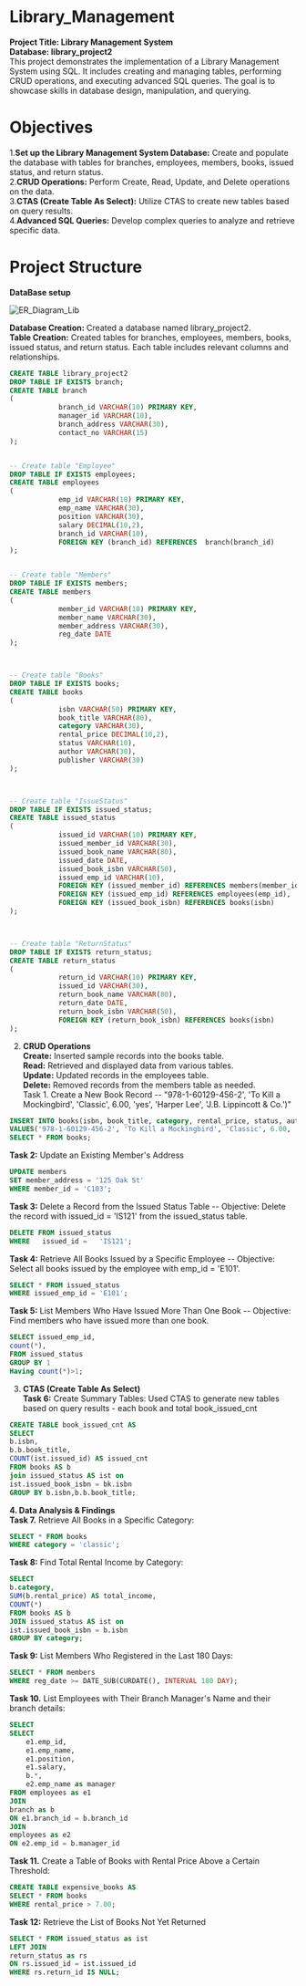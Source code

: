 # Library_Management  
**Project Title: Library Management System**   
**Database: library_project2**  
This project demonstrates the implementation of a Library Management System using SQL. It includes creating and managing tables, performing CRUD operations, and executing advanced SQL queries. The goal is to showcase skills in database design, manipulation, and querying.  

# Objectives
1.**Set up the Library Management System Database:** Create and populate the database with tables for branches, employees, members, books, issued status, and return status.  
2.**CRUD Operations:** Perform Create, Read, Update, and Delete operations on the data.  
3.**CTAS (Create Table As Select):** Utilize CTAS to create new tables based on query results.  
4.**Advanced SQL Queries:** Develop complex queries to analyze and retrieve specific data.  
# Project Structure
**DataBase setup**    

![ER_Diagram_Lib](https://github.com/user-attachments/assets/3fb0454f-fd2b-44d9-bc6d-05966ee1afd9)

**Database Creation:** Created a database named library_project2.    
**Table Creation:** Created tables for branches, employees, members, books, issued status, and return status. Each table includes relevant columns and relationships.    
``` SQL
CREATE TABLE library_project2
DROP TABLE IF EXISTS branch;
CREATE TABLE branch
(
            branch_id VARCHAR(10) PRIMARY KEY,
            manager_id VARCHAR(10),
            branch_address VARCHAR(30),
            contact_no VARCHAR(15)
);


-- Create table "Employee"
DROP TABLE IF EXISTS employees;
CREATE TABLE employees
(
            emp_id VARCHAR(10) PRIMARY KEY,
            emp_name VARCHAR(30),
            position VARCHAR(30),
            salary DECIMAL(10,2),
            branch_id VARCHAR(10),
            FOREIGN KEY (branch_id) REFERENCES  branch(branch_id)
);


-- Create table "Members"
DROP TABLE IF EXISTS members;
CREATE TABLE members
(
            member_id VARCHAR(10) PRIMARY KEY,
            member_name VARCHAR(30),
            member_address VARCHAR(30),
            reg_date DATE
);



-- Create table "Books"
DROP TABLE IF EXISTS books;
CREATE TABLE books
(
            isbn VARCHAR(50) PRIMARY KEY,
            book_title VARCHAR(80),
            category VARCHAR(30),
            rental_price DECIMAL(10,2),
            status VARCHAR(10),
            author VARCHAR(30),
            publisher VARCHAR(30)
);



-- Create table "IssueStatus"
DROP TABLE IF EXISTS issued_status;
CREATE TABLE issued_status
(
            issued_id VARCHAR(10) PRIMARY KEY,
            issued_member_id VARCHAR(30),
            issued_book_name VARCHAR(80),
            issued_date DATE,
            issued_book_isbn VARCHAR(50),
            issued_emp_id VARCHAR(10),
            FOREIGN KEY (issued_member_id) REFERENCES members(member_id),
            FOREIGN KEY (issued_emp_id) REFERENCES employees(emp_id),
            FOREIGN KEY (issued_book_isbn) REFERENCES books(isbn) 
);



-- Create table "ReturnStatus"
DROP TABLE IF EXISTS return_status;
CREATE TABLE return_status
(
            return_id VARCHAR(10) PRIMARY KEY,
            issued_id VARCHAR(30),
            return_book_name VARCHAR(80),
            return_date DATE,
            return_book_isbn VARCHAR(50),
            FOREIGN KEY (return_book_isbn) REFERENCES books(isbn)
);  
```
2. **CRUD Operations**  
**Create:** Inserted sample records into the books table.  
**Read:** Retrieved and displayed data from various tables.  
**Update:** Updated records in the employees table.  
**Delete:** Removed records from the members table as needed.  
Task 1. Create a New Book Record -- "978-1-60129-456-2', 'To Kill a Mockingbird', 'Classic', 6.00, 'yes', 'Harper Lee', 'J.B. Lippincott & Co.')"
```sql
INSERT INTO books(isbn, book_title, category, rental_price, status, author, publisher)
VALUES('978-1-60129-456-2', 'To Kill a Mockingbird', 'Classic', 6.00, 'yes', 'Harper Lee', 'J.B. Lippincott & Co.');
SELECT * FROM books;
```
**Task 2:** Update an Existing Member's Address  

```sql
UPDATE members
SET member_address = '125 Oak St'
WHERE member_id = 'C103';
```
**Task 3:** Delete a Record from the Issued Status Table -- Objective: Delete the record with issued_id = 'IS121' from the issued_status table.  
```sql
DELETE FROM issued_status
WHERE   issued_id =   'IS121';
``` 
**Task 4:** Retrieve All Books Issued by a Specific Employee -- Objective: Select all books issued by the employee with emp_id = 'E101'.  

```sql
SELECT * FROM issued_status
WHERE issued_emp_id = 'E101';
```
**Task 5:** List Members Who Have Issued More Than One Book -- Objective:  Find members who have issued more than one book. 
```sql
SELECT issued_emp_id,
count(*),
FROM issued_status
GROUP BY 1
Having count(*)>1;
```
3. **CTAS (Create Table As Select)**    
   **Task 6:** Create Summary Tables: Used CTAS to generate new tables based on query results - each book and total book_issued_cnt  
```sql
CREATE TABLE book_issued_cnt AS
SELECT
b.isbn,
b.b.book_title,
COUNT(ist.issued_id) AS issued_cnt
FROM books AS b
join issued_status AS ist on
ist.issued_book_isbn = bk.isbn
GROUP BY b.isbn,b.b.book_title;
```
**4. Data Analysis & Findings**  
**Task 7.** Retrieve All Books in a Specific Category:  
```sql
SELECT * FROM books
WHERE category = 'classic';
```
**Task 8:** Find Total Rental Income by Category:  
```sql
SELECT 
b.category,
SUM(b.rental_price) AS total_income,
COUNT(*)
FROM books AS b
JOIN issued_status AS ist on 
ist.issued_book_isbn = b.isbn
GROUP BY category;
```
**Task 9:** List Members Who Registered in the Last 180 Days:  
```sql
SELECT * FROM members
WHERE reg_date >= DATE_SUB(CURDATE(), INTERVAL 180 DAY);
```
**Task 10.** List Employees with Their Branch Manager's Name and their branch details:  
```sql
SELECT
SELECT 
    e1.emp_id,
    e1.emp_name,
    e1.position,
    e1.salary,
    b.*,
    e2.emp_name as manager
FROM employees as e1
JOIN 
branch as b
ON e1.branch_id = b.branch_id    
JOIN
employees as e2
ON e2.emp_id = b.manager_id
```
**Task 11.** Create a Table of Books with Rental Price Above a Certain Threshold:   
```sql
CREATE TABLE expensive_books AS
SELECT * FROM books
WHERE rental_price > 7.00;
```
**Task 12:**  Retrieve the List of Books Not Yet Returned  
```sql
SELECT * FROM issued_status as ist
LEFT JOIN
return_status as rs
ON rs.issued_id = ist.issued_id
WHERE rs.return_id IS NULL;
```

